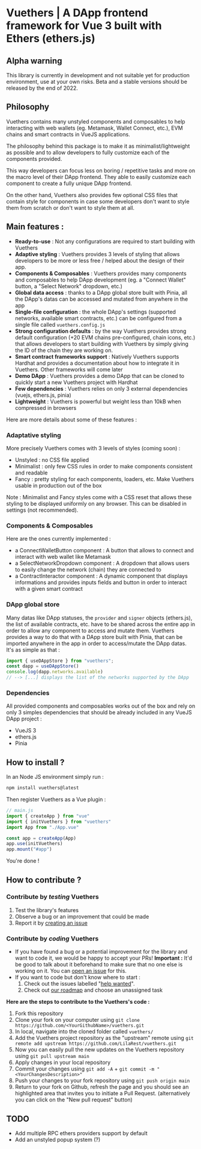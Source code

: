 # Vuethers | A DApp frontend framework for Vue 3 built with Ethers (ethers.js) 

## Alpha warning
This library is currently in development and not suitable yet for production environment, use at your own risks.
Beta and a stable versions should be released by the end of 2022.


## Philosophy
Vuethers contains many unstyled components and composables to help interacting with web wallets (eg. Metamask, Wallet Connect, etc.), EVM chains and smart contracts in VueJS applications.

The philosophy behind this package is to make it as minimalist/lightweight as possible and to allow developers to fully customize each of the components provided.

This way developers can focus less on boring / repetitive tasks and more on the macro level of their DApp frontend. They able to easily customize each component to create a fully unique DApp frontend.

On the other hand, Vuethers also provides few optional CSS files that contain style for components in case some developers don't want to style them from scratch or don't want to style them at all.


## Main features :
- **Ready-to-use** : Not any configurations are required to start building with Vuethers
- **Adaptive styling** : Vuethers provides 3 levels of styling that allows developers to be more or less free / helped about the design of their app.
- **Components & Composables** : Vuethers provides many components and composables to help DApp development (eg. a "Connect Wallet" button, a "Select Network" dropdown, etc.)
- **Global data access** : thanks to a DApp global store built with Pinia, all the DApp's datas can be accessed and mutated from anywhere in the app
- **Single-file configuration** : the whole DApp's settings (supported networks, available smart contracts, etc.) can be configured from a single file called `vuethers.config.js`
- **Strong configuration defaults** : by the way Vuethers provides strong default configuration (+20 EVM chains pre-configured, chain icons, etc.) that allows developers to start building with Vuethers by simply giving the ID of the chain they are working on.
- **Smart contract frameworks support** : Natively Vuethers supports Hardhat and provides a documentation about how to integrate it in Vuethers. Other frameworks will come later
- **Demo DApp** : Vuethers provides a demo DApp that can be cloned to quickly start a new Vuethers project with Hardhat
- **Few dependencies** : Vuethers relies on only 3 external dependencies (vuejs, ethers.js, pinia)
- **Lightweight** : Vuethers is powerful but weight less than 10kB when compressed in browsers

Here are more details about some of these features :


### Adaptative styling
More precisely Vuethers comes with 3 levels of styles (coming soon) :
- Unstyled : no CSS file applied
- Minimalist : only few CSS rules in order to make components consistent and readable
- Fancy : pretty styling for each components, loaders, etc. Make Vuethers usable in production out of the box

Note : Minimalist and Fancy styles come with a CSS reset that allows these styling to be displayed uniformly on any browser. This can be disabled in settings (not recommended).


### Components & Composables
Here are the ones currently implemented :
- a ConnectWalletButton component : A button that allows to connect and interact with web wallet like Metamask
- a SelectNetworkDropdown component : A dropdown that allows users to easily change the network (chain) they are connected to
- a ContractInteractor component : A dynamic component that displays informations and provides inputs fields and button in order to interact with a given smart contract 


### DApp global store
Many datas like DApp statuses, the `provider` and `signer` objects (ethers.js), the list of available contracts, etc. have to be shared across the entire app in order to allow any component to access and mutate them.
Vuethers provides a way to do that with a DApp store built with Pinia, that can be imported anywhere in the app in order to access/mutate the DApp datas.
It's as simple as that :
```js
import { useDAppStore } from "vuethers";
const dapp = useDAppStore()
console.log(dapp.networks.available)
// --> [...] displays the list of the networks supported by the DApp
```


### Dependencies
All provided components and composables works out of the box and rely on only 3 simples dependencies that should be already included in any VueJS DApp project :
- VueJS 3
- ethers.js
- Pinia


## How to install ?
In an Node JS environment simply run :
```bash
npm install vuethers@latest
```
Then register Vuethers as a Vue plugin :
```js
// main.js
import { createApp } from "vue"
import { initVuethers } from "vuethers"
import App from "./App.vue"

const app = createApp(App)
app.use(initVuethers)
app.mount("#app")
```
You're done !


## How to contribute ?

### Contribute by _**testing**_ Vuethers
1) Test the library's features
2) Observe a bug or an improvement that could be made
3) Report it by [creating an issue](https://github.com/LilaRest/vuethers/issues/new)

### Contribute by _**coding**_ Vuethers
- If you have found a bug or a potential improvement for the library and want to code it, we would be happy to accept your PRs!
  **Important :** It'd be good to talk about it beforehand to make sure that no one else is working on it. You can [open an issue](https://github.com/LilaRest/Vuethers/issues/new) for this.
- If you want to code but don't know where to start :
  1) Check out the issues labelled "[help wanted](https://github.com/LilaRest/vuethers/labels/help%20wanted)".
  2) Check out [our roadmap](https://github.com/LilaRest/vuethers/projects/1) and choose an unassigned task

**Here are the steps to contribute to the Vuethers's code :**
1) Fork this repository
2) Clone your fork on your computer using `git clone https://github.com/<YourGithubName>/vuethers.git`
3) In local, navigate into the cloned folder called `vuethers/`
4) Add the Vuethers project repository as the "upstream" remote using `git remote add upstream https://github.com/LilaRest/vuethers.git`
5) Now you can easily pull the new updates on the Vuethers repository using `git pull upstream main`
5) Apply changes in your local repository
6) Commit your changes using `git add -A` + `git commit -m "<YourChangesDescription>"`
7) Push your changes to your fork repository using `git push origin main`
8) Return to your fork on Github, refresh the page and you should see an highlighted area that invites you to initiate a Pull Request. (alternatively you can click on the "New pull request" button)

## TODO
- Add multiple RPC ethers providers support by default
- Add an unstyled popup system (?)

